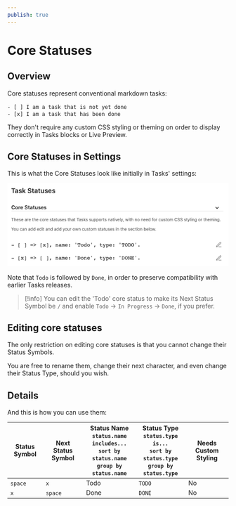 ```yaml
---
publish: true
---
```


# Core Statuses

## Overview

Core statuses represent conventional markdown tasks:

```text
- [ ] I am a task that is not yet done
- [x] I am a task that has been done
```

They don't require any custom CSS styling or theming on order to display correctly in Tasks blocks or Live Preview.

## Core Statuses in Settings

This is what the Core Statuses look like initially in Tasks' settings:

![Core Statuses](../../images/settings-core-statuses.png)

Note that `Todo` is followed by `Done`, in order to preserve compatibility with earlier Tasks releases.

> [!info]
You can edit the 'Todo' core status to make its Next Status Symbol be `/` and enable `Todo` -> `In Progress` -> `Done`, if you prefer.

## Editing core statuses

The only restriction on editing core statuses is that you cannot change their Status Symbols.

You are free to rename them, change their next character, and even change their Status Type, should you wish.

## Details

And this is how you can use them:

<!-- placeholder to force blank line before included text --><!-- include: DocsSamplesForStatuses.test.DefaultStatuses_core-statuses.approved.md -->

| Status Symbol | Next Status Symbol | Status Name<br>`status.name includes...`<br>`sort by status.name`<br>`group by status.name` | Status Type<br>`status.type is...`<br>`sort by status.type`<br>`group by status.type` | Needs Custom Styling |
| ----- | ----- | ----- | ----- | ----- |
| `space` | `x` | Todo | `TODO` | No |
| `x` | `space` | Done | `DONE` | No |

<!-- placeholder to force blank line after included text --><!-- endInclude -->
